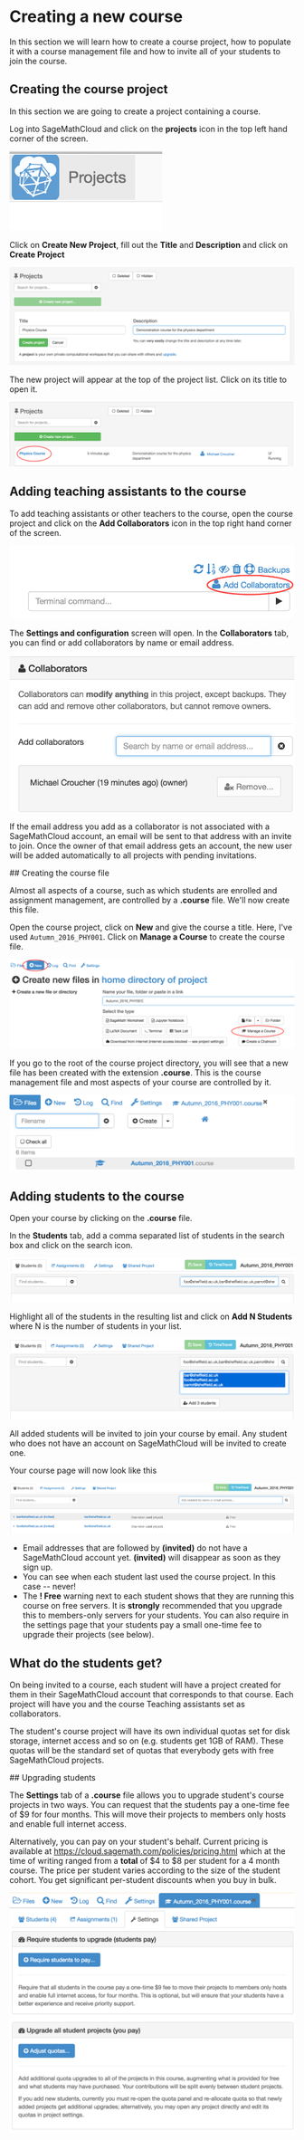 # Creating a new course

In this section we will learn how to create a course project, how to populate it with a course management file and how to invite all of your students to join the course.

## Creating the course project

In this section we are going to create a project containing a course.

Log into SageMathCloud and click on the **projects** icon in the top left hand corner of the screen.

![Projects icon](./assets/projects.png)

Click on **Create New Project**, fill out the **Title** and **Description** and click on **Create Project**

![Create new course project](./assets/create_new_course_project.png )

The new project will appear at the top of the project list. Click on its  title to open it.

![Project list](assets/course_list.png)

## Adding teaching assistants to the course

To add teaching assistants or other teachers to the course, open the course project and click on the **Add Collaborators** icon in the top right hand corner of the screen.

![Course Collaborators](assets/course_collaborators.png)

The **Settings and configuration** screen will open. In the **Collaborators** tab, you can find or add collaborators by name or email address.

![Add Collaborators](assets/collaborators.png)

If the email address you add as a collaborator is not associated with a SageMathCloud account, an email will be sent to that address with an invite to join.
Once the owner of that email address gets an account, the new user will be added automatically to all projects with pending invitations.

## Creating the course file

Almost all aspects of a course, such as which students are enrolled and assignment management, are controlled by a **.course** file. We'll now create this file.

Open the course project, click on **New** and give the course a title. Here, I've used `Autumn_2016_PHY001`. Click on **Manage a Course** to create the course file.

![New course](./assets/new_managecourse.png)

If you go to the root of the course project directory, you will see that a new file has been created with the extension **.course**. This is the course management file and most aspects of your course are controlled by it.

![Course file](assets/course_file.png)

## Adding students to the course

Open your course by clicking on the **.course** file.

In the **Students** tab, add a comma separated list of students in the search box and click on the search icon.

![Student list](./assets/student_list.png)

Highlight all of the students in the resulting list and click on **Add N Students** where N is the number of students in your list.

![Student list](./assets/student_list2.png)

All added students will be invited to join your course by email. Any student who does not have an account on SageMathCloud will be invited to create one.

Your course page will now look like this

![Student list](./assets/student_list3.png)

* Email addresses that are followed by **(invited)** do not have a SageMathCloud account yet. **(invited)** will disappear as soon as they sign up.
* You can see when each student last used the course project. In this case -- never!
* The **! Free** warning next to each student shows that they are running this course on free servers. It is **strongly** recommended that you upgrade this to members-only servers for your students.  You can also require in the settings page that your students pay a small one-time fee to upgrade their projects (see below).

## What do the students get?

On being invited to a course, each student will have a project created for them in their SageMathCloud account that corresponds to that course. Each project will have you and the course Teaching assistants set as collaborators.

The student's course project will have its own individual quotas set for disk storage, internet access and so on (e.g. students get 1GB of RAM). These quotas will be the standard set of quotas that everybody gets with free SageMathCloud projects.

## Upgrading students

The **Settings** tab of a **.course** file allows you to upgrade student's course projects in two ways.
You can request that the students pay a one-time fee of $9 for four months.
This will move their projects to members only hosts and enable full internet access.

Alternatively, you can pay on your student's behalf.
Current pricing is available at https://cloud.sagemath.com/policies/pricing.html which at the time of writing ranged from a **total** of $4 to $8 per student for a 4 month course.
The price per student varies according to the size of the student cohort. You get significant per-student discounts when you buy in bulk.

![Upgrading students](./assets/upgrading_students.png)

